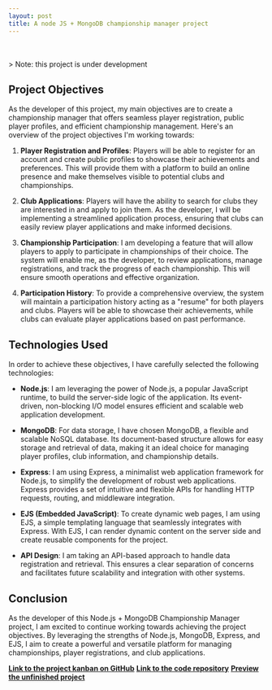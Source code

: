 ```yaml
---
layout: post
title: A node JS + MongoDB championship manager project
---
```

<br>
<br>
> Note: this project is under development 

## Project Objectives

As the developer of this project, my main objectives are to create a championship manager that offers seamless player registration, public player profiles, and efficient championship management. Here's an overview of the project objectives I'm working towards:

1. **Player Registration and Profiles**: Players will be able to register for an account and create public profiles to showcase their achievements and preferences. This will provide them with a platform to build an online presence and make themselves visible to potential clubs and championships.

2. **Club Applications**: Players will have the ability to search for clubs they are interested in and apply to join them. As the developer, I will be implementing a streamlined application process, ensuring that clubs can easily review player applications and make informed decisions.

3. **Championship Participation**: I am developing a feature that will allow players to apply to participate in championships of their choice. The system will enable me, as the developer, to review applications, manage registrations, and track the progress of each championship. This will ensure smooth operations and effective organization.

4. **Participation History**: To provide a comprehensive overview, the system will maintain a participation history acting as a "resume" for both players and clubs. Players will be able to showcase their achievements, while clubs can evaluate player applications based on past performance.

## Technologies Used

In order to achieve these objectives, I have carefully selected the following technologies:

- **Node.js**: I am leveraging the power of Node.js, a popular JavaScript runtime, to build the server-side logic of the application. Its event-driven, non-blocking I/O model ensures efficient and scalable web application development.

- **MongoDB**: For data storage, I have chosen MongoDB, a flexible and scalable NoSQL database. Its document-based structure allows for easy storage and retrieval of data, making it an ideal choice for managing player profiles, club information, and championship details.

- **Express**: I am using Express, a minimalist web application framework for Node.js, to simplify the development of robust web applications. Express provides a set of intuitive and flexible APIs for handling HTTP requests, routing, and middleware integration.

- **EJS (Embedded JavaScript)**: To create dynamic web pages, I am using EJS, a simple templating language that seamlessly integrates with Express. With EJS, I can render dynamic content on the server side and create reusable components for the project.

- **API Design**: I am taking an API-based approach to handle data registration and retrieval. This ensures a clear separation of concerns and facilitates future scalability and integration with other systems.

## Conclusion

As the developer of this Node.js + MongoDB Championship Manager project, I am excited to continue working towards achieving the project objectives. By leveraging the strengths of Node.js, MongoDB, Express, and EJS, I aim to create a powerful and versatile platform for managing championships, player registrations, and club applications.

**[Link to the project kanban on GitHub](https://github.com/users/nivandosoares/projects/1)**
**[Link to the code repository](https://github.com/nivandosoares/myclub)**
**[Preview the unfinished project](https://myclub.onrender.com/)**
